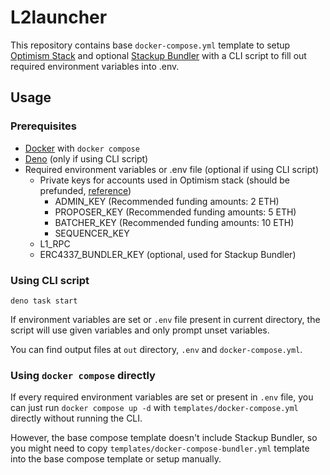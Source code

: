 # L2launcher

This repository contains base `docker-compose.yml` template to setup [Optimism Stack] and optional
[Stackup Bundler] with a CLI script to fill out required environment variables into .env.

[Optimism Stack]: https://stack.optimism.io/
[Stackup Bundler]: https://github.com/stackup-wallet/stackup-bundler

## Usage

### Prerequisites

- [Docker] with `docker compose`
- [Deno] (only if using CLI script)
- Required environment variables or .env file (optional if using CLI script)
  - Private keys for accounts used in Optimism stack (should be prefunded, [reference])
    - ADMIN_KEY (Recommended funding amounts: 2 ETH)
    - PROPOSER_KEY (Recommended funding amounts: 5 ETH)
    - BATCHER_KEY (Recommended funding amounts: 10 ETH)
    - SEQUENCER_KEY
  - L1_RPC
  - ERC4337_BUNDLER_KEY (optional, used for Stackup Bundler)

[Docker]: https://docs.docker.com/engine/install/
[Deno]: https://deno.com/
[reference]: https://stack.optimism.io/docs/build/getting-started/#generate-some-keys

### Using CLI script

`deno task start`

If environment variables are set or `.env` file present in current directory, the script will use
given variables and only prompt unset variables.

You can find output files at `out` directory, `.env` and `docker-compose.yml`.

### Using `docker compose` directly

If every required environment variables are set or present in `.env` file, you can just run
`docker compose up -d` with `templates/docker-compose.yml` directly without running the CLI.

However, the base compose template doesn't include Stackup Bundler, so you might need to copy
`templates/docker-compose-bundler.yml` template into the base compose template or setup manually.
